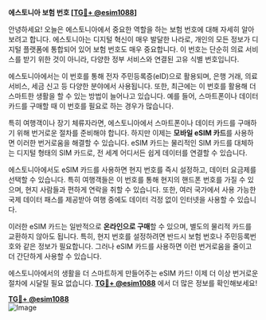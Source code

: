 **에스토니아 보험 번호 [[TG💪+ @esim1088](https://t.me/s/esim1088)]**

안녕하세요! 오늘은 에스토니아에서 중요한 역할을 하는 보험 번호에 대해 자세히 알아보려고 합니다. 에스토니아는 디지털 혁신이 매우 발달한 나라로, 개인의 모든 정보가 디지털 플랫폼에 통합되어 있어 보험 번호도 매우 중요합니다. 이 번호는 단순히 의료 서비스를 받기 위한 것이 아니라, 다양한 정부 서비스와 연결된 고유 식별 번호입니다.

에스토니아에서는 이 번호를 통해 전자 주민등록증(eID)으로 활용되며, 은행 거래, 의료 서비스, 세금 신고 등 다양한 분야에서 사용됩니다. 또한, 최근에는 이 번호를 활용해 더 스마트한 생활을 할 수 있는 방법이 늘어나고 있습니다. 예를 들어, 스마트폰이나 데이터 카드를 구매할 때 이 번호를 필요로 하는 경우가 많습니다.

특히 여행객이나 장기 체류자라면, 에스토니아에서 스마트폰이나 데이터 카드를 구매하기 위해 번거로운 절차를 준비해야 합니다. 하지만 이제는 **모바일 eSIM 카드**를 사용하면 이러한 번거로움을 해결할 수 있습니다. eSIM 카드는 물리적인 SIM 카드를 대체하는 디지털 형태의 SIM 카드로, 전 세계 어디서든 쉽게 데이터를 연결할 수 있습니다.

에스토니아에서도 eSIM 카드를 사용하면 현지 번호를 즉시 설정하고, 데이터 요금제를 선택할 수 있습니다. 특히 여행객들은 이 번호를 통해 현지의 핸드폰 번호를 가질 수 있으며, 현지 사람들과 편하게 연락을 취할 수 있습니다. 또한, 여러 국가에서 사용 가능한 국제 데이터 패스를 제공받아 여행 중에도 데이터 걱정 없이 인터넷을 사용할 수 있습니다.

이러한 eSIM 카드는 일반적으로 **온라인으로 구매**할 수 있으며, 별도의 물리적 카드를 교환하지 않아도 됩니다. 특히, 현지 번호를 설정하려면 반드시 보험 번호나 주민등록번호와 같은 정보가 필요합니다. 그러나 eSIM 카드를 사용하면 이런 번거로움을 줄이고 더 간단하게 사용할 수 있습니다.

에스토니아에서의 생활을 더 스마트하게 만들어주는 eSIM 카드! 이제 더 이상 번거로운 절차에 시달릴 필요 없습니다. **[TG💪+ @esim1088](https://t.me/s/esim1088)** 에서 더 많은 정보를 확인해보세요! 

**[TG💪+ @esim1088](https://t.me/s/esim1088)**  
![Image](https://i.postimg.cc/Y0z9fWf4/image.png)